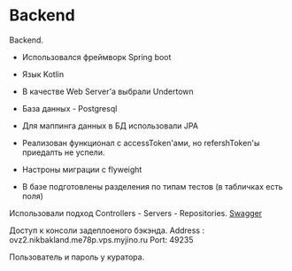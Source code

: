 # Backend

Backend.

- Использовался фреймворк Spring boot
- Язык Kotlin
- В качестве Web Server’а выбрали Undertown
- База данных - Postgresql
- Для маппинга данных в БД использовали JPA

- Реализован функционал с accessToken'ами, но refershToken'ы приедалть не успели.
- Настроны миграции с flyweight
- В базе подготовлены разделения по типам тестов (в табличках есть поля)

Использовали подход Controllers - Servers - Repositories.
[Swagger](https://app.swaggerhub.com/apis-docs/NIKOLAIKO_1/ITLeadersHackaton/1.0.1)

Доступ к консоли задеплоеного бэкэнда.
Address : ovz2.nikbakland.me78p.vps.myjino.ru
Port: 49235 

Пользователь и пароль у куратора.
